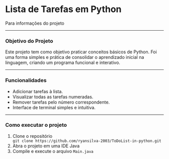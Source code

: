 <h1>Lista de Tarefas em Python</h1>
Para informações do projeto
<hr>
<h3>Objetivo do Projeto</h3>
Este projeto tem como objetivo praticar conceitos básicos de Python. Foi uma forma simples e prática de consolidar o aprendizado inicial na linguagem, criando um programa funcional e interativo.
<hr>
<h3>Funcionalidades</h3>
<ul>
  <li>Adicionar tarefas à lista.</li>
  <li>Visualizar todas as tarefas numeradas.</li>
  <li>Remover tarefas pelo número correspondente.</li>
  <li>Interface de terminal simples e intuitiva.</li>
</ul>
<hr>
<h3>Como executar o projeto</h3>
<ol>
  <li>Clone o repositório</li>
  <code>git clone https://github.com/ryansilva-2003/ToDoList-in-python.git</code>
  <li>Abra o projeto em uma IDE Java</li>
  <li>Compile e execute o arquivo <code>Main.java</code></li>
</ol>


